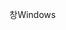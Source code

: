 <span data-ttu-id="78e03-101">창</span><span class="sxs-lookup"><span data-stu-id="78e03-101">Windows</span></span>